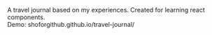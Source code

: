 A travel journal based on my experiences. Created for learning react components.  
Demo: shoforgithub.github.io/travel-journal/
